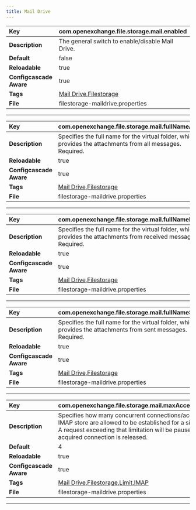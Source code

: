 ```yaml
---
title: Mail Drive
---
```


| __Key__ | com.openexchange.file.storage.mail.enabled |
|:----------------|:--------|
| __Description__ | The general switch to enable/disable Mail Drive.<br> |
| __Default__ | false |
| __Reloadable__ | true |
| __Configcascade Aware__ | true |
| __Tags__ | <a href="https://documentation.open-xchange.com/latest/middleware/configuration/tags/Mail_Drive.html">Mail Drive</a>,<a href="https://documentation.open-xchange.com/latest/middleware/configuration/tags/Filestorage.html">Filestorage</a> |
| __File__ | filestorage-maildrive.properties |

---
| __Key__ | com.openexchange.file.storage.mail.fullNameAll |
|:----------------|:--------|
| __Description__ | Specifies the full name for the virtual folder, which provides the attachments from all messages.<br>Required.<br> |
| __Reloadable__ | true |
| __Configcascade Aware__ | true |
| __Tags__ | <a href="https://documentation.open-xchange.com/latest/middleware/configuration/tags/Mail_Drive.html">Mail Drive</a>,<a href="https://documentation.open-xchange.com/latest/middleware/configuration/tags/Filestorage.html">Filestorage</a> |
| __File__ | filestorage-maildrive.properties |

---
| __Key__ | com.openexchange.file.storage.mail.fullNameReceived |
|:----------------|:--------|
| __Description__ | Specifies the full name for the virtual folder, which provides the attachments from received messages.<br>Required.<br> |
| __Reloadable__ | true |
| __Configcascade Aware__ | true |
| __Tags__ | <a href="https://documentation.open-xchange.com/latest/middleware/configuration/tags/Mail_Drive.html">Mail Drive</a>,<a href="https://documentation.open-xchange.com/latest/middleware/configuration/tags/Filestorage.html">Filestorage</a> |
| __File__ | filestorage-maildrive.properties |

---
| __Key__ | com.openexchange.file.storage.mail.fullNameSent |
|:----------------|:--------|
| __Description__ | Specifies the full name for the virtual folder, which provides the attachments from sent messages.<br>Required.<br> |
| __Reloadable__ | true |
| __Configcascade Aware__ | true |
| __Tags__ | <a href="https://documentation.open-xchange.com/latest/middleware/configuration/tags/Mail_Drive.html">Mail Drive</a>,<a href="https://documentation.open-xchange.com/latest/middleware/configuration/tags/Filestorage.html">Filestorage</a> |
| __File__ | filestorage-maildrive.properties |

---
| __Key__ | com.openexchange.file.storage.mail.maxAccessesPerUser |
|:----------------|:--------|
| __Description__ | Specifies how many concurrent connections/accesses to IMAP store are allowed to be established for a single user.<br>A request exceeding that limitation will be paused until an acquired connection is released.<br> |
| __Default__ | 4 |
| __Reloadable__ | true |
| __Configcascade Aware__ | true |
| __Tags__ | <a href="https://documentation.open-xchange.com/latest/middleware/configuration/tags/Mail_Drive.html">Mail Drive</a>,<a href="https://documentation.open-xchange.com/latest/middleware/configuration/tags/Filestorage.html">Filestorage</a>,<a href="https://documentation.open-xchange.com/latest/middleware/configuration/tags/Limit.html">Limit</a>,<a href="https://documentation.open-xchange.com/latest/middleware/configuration/tags/IMAP.html">IMAP</a> |
| __File__ | filestorage-maildrive.properties |

---
